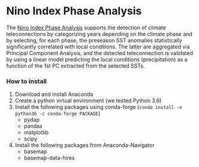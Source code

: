 # Nino Index Phase Analysis
The [Nino Index Phase Analysis](https://agupubs.onlinelibrary.wiley.com/doi/full/10.1002/2015WR017644) supports the detection of climate teleconnections by categorizing years depending on the climate phase and by selecting, for each phase, the preseason SST anomalies statistically significantly correlated with local conditions. The latter are aggregated via Principal Component Analysis, and the detected teleconnection is validated by using a linear model predicting the local conditions (precipitation) as a function of the 1st PC extracted from the selected SSTs.

### How to install
1. Download and install Anaconda
2. Create a python virtual environment (we tested Python 3.6)
3. Install the following packages using conda-forge (`conda install -n python36 -c conda-forge PACKAGE`)
	- pydap
	- pandas
	- matplotlib
	- scipy
4. Install the following packages from Anaconda-Navigator
	- basemap
	- basemap-data-hires 



